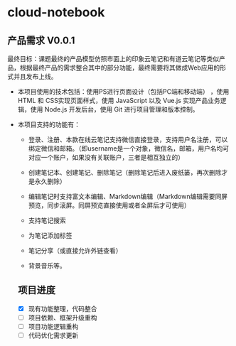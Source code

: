 # cloud-notebook

## 产品需求 V0.0.1
最终目标：课题最终的产品模型仿照市面上的印象云笔记和有道云笔记等类似产品，根据最终产品的需求整合其中的部分功能，最终需要将其做成Web应用的形式并且发布上线。

- 本项目使用的技术包括：使用PS进行页面设计（包括PC端和移动端） ，使用 HTML 和 CSS实现页面样式，使用 JavaScript 以及 Vue.js 实现产品业务逻辑，使用 Node.js 开发后台，使用 Git 进行项目管理和版本控制。

- 本项目支持的功能有：

  - 登录、注册、本款在线云笔记支持微信直接登录，支持用户名注册，可以绑定微信和邮箱。（即username是一个对象，微信名，邮箱，用户名均可对应一个账户，如果没有关联账户，三者是相互独立的）

  - 创建笔记本、创建笔记、删除笔记（删除笔记后进入废纸篓，再次删除才是永久删除）

  - 编辑笔记时支持富文本编辑、Markdown编辑（Markdown编辑需要同屏预览，同步滚屏。同屏预览直接使用或者全屏后才可使用）

  - 支持笔记搜索

  - 为笔记添加标签

  - 笔记分享（或直接允许外链查看）

  - 背景音乐等。
  
  ## 项目进度
  - [x] 现有功能整理，代码整合
  - [ ] 项目依赖、框架升级重构
  - [ ] 项目功能逻辑重构
  - [ ] 代码优化需求更新

